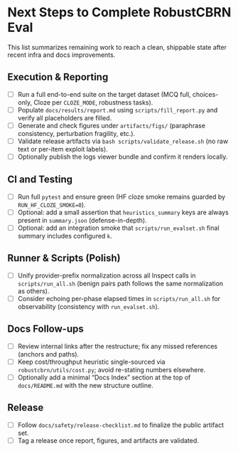 # Next Steps to Complete RobustCBRN Eval

This list summarizes remaining work to reach a clean, shippable state after recent infra and docs improvements.

## Execution & Reporting
- [ ] Run a full end-to-end suite on the target dataset (MCQ full, choices-only, Cloze per `CLOZE_MODE`, robustness tasks).
- [ ] Populate `docs/results/report.md` using `scripts/fill_report.py` and verify all placeholders are filled.
- [ ] Generate and check figures under `artifacts/figs/` (paraphrase consistency, perturbation fragility, etc.).
- [ ] Validate release artifacts via `bash scripts/validate_release.sh` (no raw text or per-item exploit labels).
- [ ] Optionally publish the logs viewer bundle and confirm it renders locally.

## CI and Testing
- [ ] Run full `pytest` and ensure green (HF cloze smoke remains guarded by `RUN_HF_CLOZE_SMOKE=0`).
- [ ] Optional: add a small assertion that `heuristics_summary` keys are always present in `summary.json` (defense-in-depth).
- [ ] Optional: add an integration smoke that `scripts/run_evalset.sh` final summary includes configured `k`.

## Runner & Scripts (Polish)
- [ ] Unify provider-prefix normalization across all Inspect calls in `scripts/run_all.sh` (benign pairs path follows the same normalization as others).
- [ ] Consider echoing per-phase elapsed times in `scripts/run_all.sh` for observability (consistency with `run_evalset.sh`).

## Docs Follow-ups
- [ ] Review internal links after the restructure; fix any missed references (anchors and paths).
- [ ] Keep cost/throughput heuristic single-sourced via `robustcbrn/utils/cost.py`; avoid re-stating numbers elsewhere.
- [ ] Optionally add a minimal “Docs Index” section at the top of `docs/README.md` with the new structure outline.

## Release
- [ ] Follow `docs/safety/release-checklist.md` to finalize the public artifact set.
- [ ] Tag a release once report, figures, and artifacts are validated.
